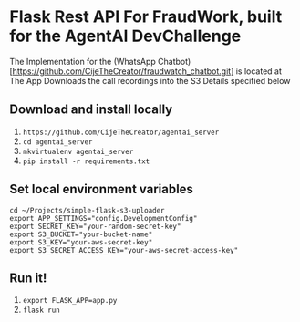 # Flask Rest API For FraudWork, built for the AgentAI DevChallenge

The Implementation for the (WhatsApp Chatbot)[https://github.com/CijeTheCreator/fraudwatch_chatbot.git] is located at
The App Downloads the call recordings into the S3 Details specified below

## Download and install locally

1. `https://github.com/CijeTheCreator/agentai_server`
2. `cd agentai_server`
3. `mkvirtualenv agentai_server`
4. `pip install -r requirements.txt`

## Set local environment variables

```
cd ~/Projects/simple-flask-s3-uploader
export APP_SETTINGS="config.DevelopmentConfig"
export SECRET_KEY="your-random-secret-key"
export S3_BUCKET="your-bucket-name"
export S3_KEY="your-aws-secret-key"
export S3_SECRET_ACCESS_KEY="your-aws-secret-access-key"
```

## Run it!

1. `export FLASK_APP=app.py`
2. `flask run`
